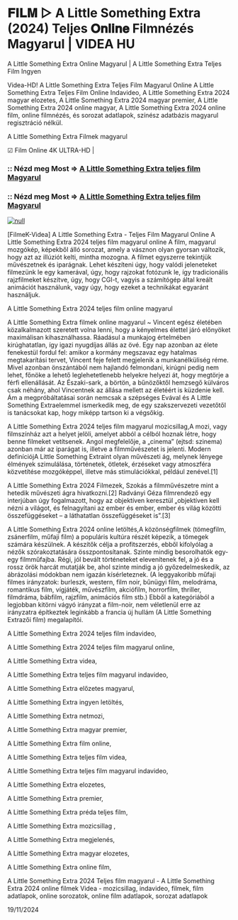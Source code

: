 # 𝐅𝐈𝐋𝐌 ▷ A Little Something Extra (2024) Teljes 𝐎𝐧𝐥𝐢𝐧𝐞 Filmnézés Magyarul | VIDEA HU





A Little Something Extra Online Magyarul | A Little Something Extra Teljes Film Ingyen

Videa-HD! A Little Something Extra Teljes Film Magyarul Online A Little Something Extra Teljes Film Online Indavideo, A Little Something Extra 2024 magyar elozetes, A Little Something Extra 2024 magyar premier, A Little Something Extra 2024 online magyar, A Little Something Extra 2024 online film, online filmnézés, és sorozat adatlapok, színész adatbázis magyarul regisztráció nélkül.

A Little Something Extra Filmek magyarul

☑ Film Online 4K ULTRA-HD |

### :: Nézd meg Most => [A Little Something Extra teljes film Magyarul](https://t.co/oltPQfE1uQ)

### :: Nézd meg Most => [A Little Something Extra teljes film Magyarul](https://t.co/oltPQfE1uQ)

[![null](https://static.wixstatic.com/media/855a25_043b5abeb4ae4d35ac003198e7fe56ed~mv2.gif)](https://t.co/oltPQfE1uQ)

[FilmeK-Videa] A Little Something Extra - Teljes Film Magyarul Online A Little Something Extra 2024 teljes film magyarul online A film, magyarul mozgókép, képekből álló sorozat, amely a vásznon olyan gyorsan változik, hogy azt az illúziót kelti, mintha mozogna. A filmet egyszerre tekintjük művészetnek és iparágnak. Lehet készíteni úgy, hogy valódi jeleneteket filmezünk le egy kamerával, úgy, hogy rajzokat fotózunk le, így tradicionális rajzfilmeket készítve, úgy, hogy CGI-t, vagyis a számítógép által kreált animációt használunk, vagy úgy, hogy ezeket a technikákat egyaránt használjuk.

A Little Something Extra 2024 teljes film online magyarul

A Little Something Extra filmek online magyarul ~ Vincent egész életében közalkalmazott szeretett volna lenni, hogy a kényelmes élettel járó előnyöket maximálisan kihasználhassa. Ráadásul a munkajog értelmében kirúghatatlan, így igazi nyugdíjas állás az övé. Egy nap azonban az élete fenekestül fordul fel: amikor a kormány megszavaz egy hatalmas megtakarítási tervet, Vincent feje felett megjelenik a munkanélküliség réme. Mivel azonban önszántából nem hajlandó felmondani, kirúgni pedig nem lehet, főnöke a lehető leglehetetlenebb helyekre helyezi át, hogy megtörje a férfi ellenállását. Az Északi-sark, a börtön, a bűnözőktől hemzsegő külváros csak néhány, ahol Vincentnek az állása mellett az életéért is küzdenie kell. Ám a megpróbáltatásai során nemcsak a szépséges Evával és A Little Something Extraelemmel ismerkedik meg, de egy szakszervezeti vezetőtől is tanácsokat kap, hogy miképp tartson ki a végsőkig.

A Little Something Extra 2024 teljes film magyarul mozicsillag,A mozi, vagy filmszínház azt a helyet jelöli, amelyet abból a célból hoznak létre, hogy benne filmeket vetítsenek. Angol megfelelője, a „cinema” (ejtsd: szinema) azonban már az iparágat is, illetve a filmművészetet is jelenti. Modern definíciójA Little Something Extraint olyan művészeti ág, melynek lényege élmények szimulálása, történetek, ötletek, érzéseket vagy atmoszféra közvetítése mozgóképpel, illetve más stimulációkkal, például zenével.[1]

A Little Something Extra 2024 Filmezek, Szokás a filmművészetre mint a hetedik művészeti ágra hivatkozni.[2] Radványi Géza filmrendező egy interjúban úgy fogalmazott, hogy az objektíven keresztül „objektíven kell nézni a világot, és felnagyítani az ember és ember, ember és világ közötti összefüggéseket – a láthatatlan összefüggéseket is”.[3]

A Little Something Extra 2024 online letöltés,A közönségfilmek (tömegfilm, zsánerfilm, műfaji film) a populáris kultúra részét képezik, a tömegek számára készülnek. A készítők célja a profitszerzés, ebből kifolyólag a nézők szórakoztatására összpontosítanak. Szinte mindig besorolhatók egy-egy filmműfajba. Régi, jól bevált történeteket elevenítenek fel, a jó és a rossz örök harcát mutatják be, ahol szinte mindig a jó győzedelmeskedik, az ábrázolási módokban nem igazán kísérleteznek. (A leggyakoribb műfaji filmes irányzatok: burleszk, western, film noir, bűnügyi film, melodráma, romantikus film, vígjáték, művészfilm, akciófilm, horrorfilm, thriller, filmdráma, bábfilm, rajzfilm, animációs film stb.) Ebből a kategóriából a legjobban kitörni vágyó irányzat a film-noir, nem véletlenül erre az irányzatra építkeztek leginkább a francia új hullám (A Little Something Extrazői film) megalapítói.

A Little Something Extra 2024 teljes film indavideo,

A Little Something Extra 2024 teljes film magyarul online,

A Little Something Extra videa,

A Little Something Extra teljes film magyarul indavideo,

A Little Something Extra előzetes magyarul,

A Little Something Extra ingyen letöltés,

A Little Something Extra netmozi,

A Little Something Extra magyar premier,

A Little Something Extra film online,

A Little Something Extra teljes film videa,

A Little Something Extra teljes film magyarul indavideo,

A Little Something Extra elozetes,

A Little Something Extra premier,

A Little Something Extra préda teljes film,

A Little Something Extra mozicsillag ,

A Little Something Extra megjelenés,

A Little Something Extra magyar elozetes,

A Little Something Extra online film,

A Little Something Extra 2024 Teljes film magyarul - A Little Something Extra 2024 online filmek Videa - mozicsillag, indavideo, filmek, film adatlapok, online sorozatok, online film adatlapok, sorozat adatlapok

19/11/2024
